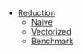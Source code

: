 
* [Reduction](/src/reduction/_index.md)
  * [Naive](/src/reduction/naive.md)
  * [Vectorized](src/reduction/vectorized.md)
  * [Benchmark](/src/reduction/benchmark.md)
 